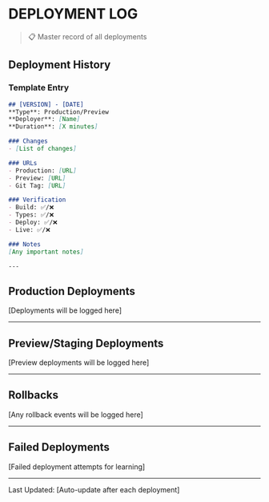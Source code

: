 # DEPLOYMENT LOG
> 📋 Master record of all deployments

## Deployment History

### Template Entry
```markdown
## [VERSION] - [DATE]
**Type**: Production/Preview
**Deployer**: [Name]
**Duration**: [X minutes]

### Changes
- [List of changes]

### URLs
- Production: [URL]
- Preview: [URL]
- Git Tag: [URL]

### Verification
- Build: ✅/❌
- Types: ✅/❌
- Deploy: ✅/❌
- Live: ✅/❌

### Notes
[Any important notes]

---
```

## Production Deployments

[Deployments will be logged here]

---

## Preview/Staging Deployments

[Preview deployments will be logged here]

---

## Rollbacks

[Any rollback events will be logged here]

---

## Failed Deployments

[Failed deployment attempts for learning]

---

Last Updated: [Auto-update after each deployment]
